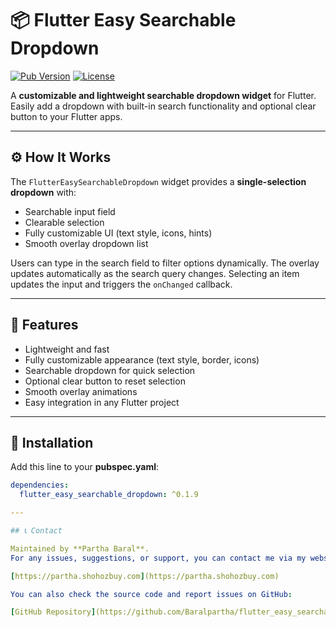 # 📦 Flutter Easy Searchable Dropdown

[![Pub Version](https://img.shields.io/pub/v/flutter_easy_searchable_dropdown.svg)](https://pub.dev/packages/flutter_easy_searchable_dropdown)
[![License](https://img.shields.io/github/license/Baralpartha/flutter_easy_searchable_dropdown)](https://github.com/Baralpartha/flutter_easy_searchable_dropdown/blob/main/LICENSE)

A **customizable and lightweight searchable dropdown widget** for Flutter.  
Easily add a dropdown with built-in search functionality and optional clear button to your Flutter apps.

---

## ⚙️ How It Works

The `FlutterEasySearchableDropdown` widget provides a **single-selection dropdown** with:

- Searchable input field
- Clearable selection
- Fully customizable UI (text style, icons, hints)
- Smooth overlay dropdown list

Users can type in the search field to filter options dynamically. The overlay updates automatically as the search query changes. Selecting an item updates the input and triggers the `onChanged` callback.

---

## 🎨 Features

- Lightweight and fast
- Fully customizable appearance (text style, border, icons)
- Searchable dropdown for quick selection
- Optional clear button to reset selection
- Smooth overlay animations
- Easy integration in any Flutter project

---

## 🚀 Installation

Add this line to your **pubspec.yaml**:

```yaml
dependencies:
  flutter_easy_searchable_dropdown: ^0.1.9

---

## 📞 Contact

Maintained by **Partha Baral**.  
For any issues, suggestions, or support, you can contact me via my website:

[https://partha.shohozbuy.com](https://partha.shohozbuy.com)

You can also check the source code and report issues on GitHub:

[GitHub Repository](https://github.com/Baralpartha/flutter_easy_searchable_dropdown)
